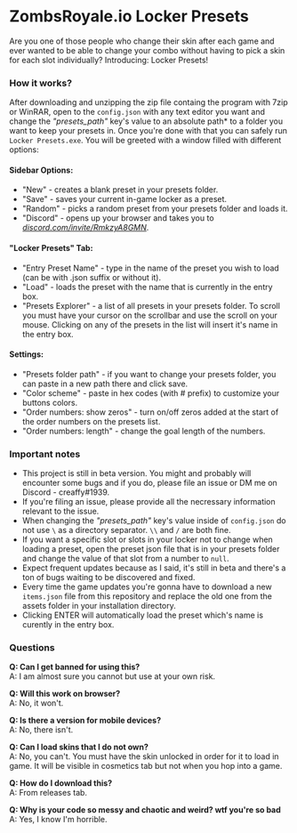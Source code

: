 # ZombsRoyale.io Locker Presets

Are you one of those people who change their skin after each game and ever wanted to be able to change your combo without having to pick a skin for each slot individually? Introducing: Locker Presets!

### How it works?

After downloading and unzipping the zip file containg the program with 7zip or WinRAR, open to the `config.json` with any text editor you want and change the _"presets_path"_ key's value to an absolute path\* to a folder you want to keep your presets in.
Once you're done with that you can safely run `Locker Presets.exe`. You will be greeted with a window filled with different options:

#### Sidebar Options:

- "New" - creates a blank preset in your presets folder.
- "Save" - saves your current in-game locker as a preset.
- "Random" - picks a random preset from your presets folder and loads it.
- "Discord" - opens up your browser and takes you to _[discord.com/invite/RmkzyA8GMN](https://discord.com/invite/RmkzyA8GMN)_.

#### "Locker Presets" Tab:

- "Entry Preset Name" - type in the name of the preset you wish to load (can be with .json suffix or without it).
- "Load" - loads the preset with the name that is currently in the entry box.
- "Presets Explorer" - a list of all presets in your presets folder. To scroll you must have your cursor on the scrollbar and use the scroll on your mouse. Clicking on any of the presets in the list will insert it's name in the entry box.

#### Settings:

- "Presets folder path" - if you want to change your presets folder, you can paste in a new path there and click save.
- "Color scheme" - paste in hex codes (with # prefix) to customize your buttons colors.
- "Order numbers: show zeros" - turn on/off zeros added at the start of the order numbers on the presets list.
- "Order numbers: length" - change the goal length of the numbers.

### Important notes

- This project is still in beta version. You might and probably will encounter some bugs and if you do, please file an issue or DM me on Discord - creaffy#1939.
- If you're filing an issue, please provide all the necressary information relevant to the issue.
- When changing the _"presets_path"_ key's value inside of `config.json` do not use `\` as a directory separator. `\\` and `/` are both fine.
- If you want a specific slot or slots in your locker not to change when loading a preset, open the preset json file that is in your presets folder and change the value of that slot from a number to `null`.
- Expect frequent updates because as I said, it's still in beta and there's a ton of bugs waiting to be discovered and fixed.
- Every time the game updates you're gonna have to download a new `items.json` file from this repository and replace the old one from the assets folder in your installation directory.
- Clicking ENTER will automatically load the preset which's name is curently in the entry box.

### Questions

**Q: Can I get banned for using this?**<br>
A: I am almost sure you cannot but use at your own risk.

**Q: Will this work on browser?**<br>
A: No, it won't.

**Q: Is there a version for mobile devices?**<br>
A: No, there isn't.

**Q: Can I load skins that I do not own?**<br>
A: No, you can't. You must have the skin unlocked in order for it to load in game. It will be visible in cosmetics tab but not when you hop into a game.

**Q: How do I download this?**<br>
A: From releases tab. 

**Q: Why is your code so messy and chaotic and weird? wtf you're so bad**<br>
A: Yes, I know I'm horrible.
